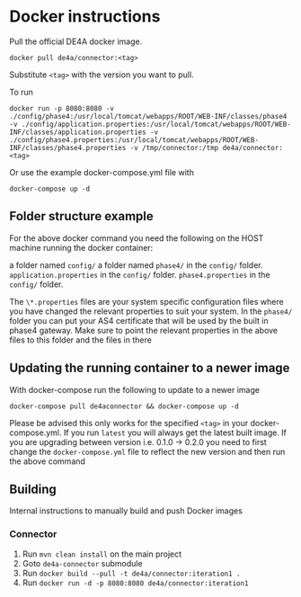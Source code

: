 # Docker instructions

Pull the official DE4A docker image.

`docker pull de4a/connector:<tag>`

Substitute `<tag>` with the version you want to pull.

To run

`docker run -p 8080:8080 -v ./config/phase4:/usr/local/tomcat/webapps/ROOT/WEB-INF/classes/phase4 -v ./config/application.properties:/usr/local/tomcat/webapps/ROOT/WEB-INF/classes/application.properties -v ./config/phase4.properties:/usr/local/tomcat/webapps/ROOT/WEB-INF/classes/phase4.properties -v /tmp/connector:/tmp de4a/connector:<tag>`

Or use the example docker-compose.yml file with

`docker-compose up -d`

## Folder structure example

For the above docker command you need the following on the HOST machine running the docker container:

a folder named `config/`
a folder named `phase4/` in the `config/` folder.
`application.properties` in the `config/` folder.
`phase4.properties` in the `config/` folder.

The `\*.properties` files are your system specific configuration files where you have changed the relevant properties to suit your system. In the `phase4/` folder you can put your AS4 certificate that will be used by the built in phase4 gateway. Make sure to point the relevant properties in the above files to this folder and the files in there

## Updating the running container to a newer image

With docker-compose run the following to update to a newer image

`docker-compose pull de4aconnector && docker-compose up -d`

Please be advised this only works for the specified `<tag>` in your docker-compose.yml. If you run `latest` you will always get the latest built image.
If you are upgrading between version i.e. 0.1.0 -> 0.2.0 you need to first change the `docker-compose.yml` file to reflect the new version and then run the above command

## Building

Internal instructions to manually build and push Docker images

### Connector

1. Run `mvn clean install` on the main project
2. Goto `de4a-connector` submodule
3. Run `docker build --pull -t de4a/connector:iteration1 .`
4. Run `docker run -d -p 8080:8080 de4a/connector:iteration1`
